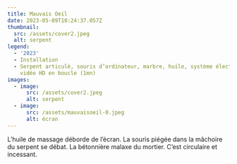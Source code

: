 ```yaml
---
title: Mauvais Oeil
date: 2023-05-09T10:24:37.057Z
thumbnail:
  src: /assets/cover2.jpeg
  alt: serpent
legend:
  - '2023'
  - Installation
  - Serpent articulé, souris d’ordinateur, marbre, huile, système électronique,
    vidéo HD en boucle (1mn)
images:
  - image:
      src: /assets/cover2.jpeg
      alt: serpent
  - image:
      src: /assets/mauvaisoeil-0.jpeg
      alt: écran
---
```


L’huile de massage déborde de l’écran.
La souris piégée dans la mâchoire du serpent se débat. La bétonnière malaxe du mortier.
C’est circulaire et incessant.
